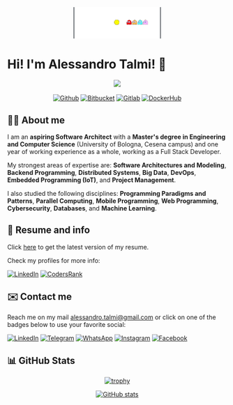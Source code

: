 <div align="center">
<img src="./img/pacman.gif" width="200px">
</div>

# Hi! I'm Alessandro Talmi! 👋
<div align="center">
<img src="https://cr-ss-service.azurewebsites.net/api/ScreenShot?widget=summary&username=tale152&branding=false&badges=0" width="400px">

[![Github](https://img.shields.io/badge/GitHub-100000?style=for-the-badge&logo=github&logoColor=white)](https://github.com/Tale152)
[![Bitbucket](https://img.shields.io/badge/Bitbucket-0747a6?style=for-the-badge&logo=bitbucket&logoColor=white)](https://bitbucket.org/Tale97/)
[![Gitlab](https://img.shields.io/badge/GitLab-330F63?style=for-the-badge&logo=gitlab&logoColor=white)](https://gitlab.com/Tale152)
[![DockerHub](https://img.shields.io/badge/Docker_Hub-100000?style=for-the-badge&logo=Docker&logoColor=white&labelColor=0db7ed&color=0db7ed)](https://hub.docker.com/u/alessandrotalmi)

</div>

## 👨‍💻 About me
I am an __aspiring Software Architect__ with a __Master's degree in Engineering and Computer Science__ (University of Bologna, Cesena campus) and one year of working experience as a whole, working as a Full Stack Developer.

My strongest areas of expertise are: __Software Architectures and Modeling__, __Backend Programming__, __Distributed Systems__, __Big Data__, __DevOps__, __Embedded Programming (IoT)__, and __Project Management__.

I also studied the following disciplines: __Programming Paradigms and Patterns__, __Parallel Computing__, __Mobile Programming__, __Web Programming__, __Cybersecurity__, __Databases__, and __Machine Learning__.

## 📄 Resume and info
Click [here](https://drive.google.com/file/d/1EClO9C7CczrIoYQ17qDU5AXPG-S8Qr5B/view) to get the latest version of my resume.

Check my profiles for more info:

[![LinkedIn](https://a11ybadges.com/badge?logo=linkedin)](https://www.linkedin.com/in/alessandro-talmi)
[![CodersRank](https://a11ybadges.com/badge?logo=codersrank)](https://profile.codersrank.io/user/tale152)

## ✉️ Contact me
Reach me on my mail alessandro.talmi@gmail.com or click on one of the badges below to use your favorite social:

[![LinkedIn](https://img.shields.io/badge/linkedin-%230077B5.svg?style=for-the-badge&logo=linkedin&logoColor=white)](https://www.linkedin.com/in/alessandro-talmi)
[![Telegram](https://img.shields.io/badge/Telegram-2CA5E0?style=for-the-badge&logo=telegram&logoColor=white)](https://t.me/aletalmi)
[![WhatsApp](https://img.shields.io/badge/WhatsApp-25D366?style=for-the-badge&logo=whatsapp&logoColor=white)](https://wa.me/393336137981)
[![Instagram](https://img.shields.io/badge/Instagram-%23E4405F.svg?style=for-the-badge&logo=Instagram&logoColor=white)](https://www.instagram.com/ale.talmi/)
[![Facebook](https://img.shields.io/badge/Facebook-%231877F2.svg?style=for-the-badge&logo=Facebook&logoColor=white)](https://www.facebook.com/alessandro.talmi/)

## 📊 GitHub Stats
<div align="center">

[![trophy](https://github-profile-trophy.vercel.app/?username=Tale152&theme=darkhub&title=MultiLanguage,Commits,PullRequest,Repositories,Followers,Stars&colum=1&margin-w=5&margin-h=5)](https://github.com/ryo-ma/github-profile-trophy)

[![GitHub stats](https://github-readme-stats.vercel.app/api?username=Tale152&show_icons=true&count_private=true&theme=dark)](https://github.com/anuraghazra/github-readme-stats)

</div>

<!--
**Tale152/Tale152** is a ✨ _special_ ✨ repository because its `README.md` (this file) appears on your GitHub profile.

Here are some ideas to get you started:

- 🔭 I’m currently working on ...
- 🌱 I’m currently learning ...
- 👯 I’m looking to collaborate on ...
- 🤔 I’m looking for help with ...
- 💬 Ask me about ...
- 📫 How to reach me: ...
- 😄 Pronouns: ...
- ⚡ Fun fact: ...
-->
